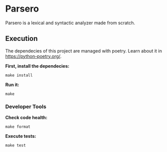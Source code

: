 # Parsero
Parsero is a lexical and syntactic analyzer made from scratch.

## Execution

The dependecies of this project are managed with poetry. Learn about it in https://python-poetry.org/.

**First, install the dependecies:**

    make install

**Run it:**

    make

### Developer Tools

**Check code health:**

    make format

**Execute tests:**

    make test

